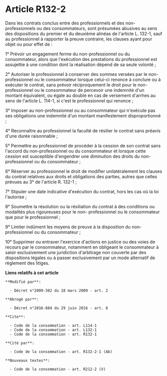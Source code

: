 # Article R132-2

Dans les contrats conclus entre des professionnels et des non-professionnels ou des consommateurs, sont présumées abusives au
sens des dispositions du premier et du deuxième alinéas de l'article L. 132-1, sauf au professionnel à rapporter la preuve
contraire, les clauses ayant pour objet ou pour effet de : 

1° Prévoir un engagement ferme du non-professionnel ou du consommateur, alors que l'exécution des prestations du
professionnel est assujettie à une condition dont la réalisation dépend de sa seule volonté ; 

2° Autoriser le professionnel à conserver des sommes versées par le non-professionnel ou le consommateur lorsque celui-ci
renonce à conclure ou à exécuter le contrat, sans prévoir réciproquement le droit pour le non-professionnel ou le
consommateur de percevoir une indemnité d'un montant équivalent, ou égale au double en cas de versement d'arrhes au sens de
l'article L. 114-1, si c'est le professionnel qui renonce ; 

3° Imposer au non-professionnel ou au consommateur qui n'exécute pas ses obligations une indemnité d'un montant manifestement
disproportionné ; 

4° Reconnaître au professionnel la faculté de résilier le contrat sans préavis d'une durée raisonnable ; 

5° Permettre au professionnel de procéder à la cession de son contrat sans l'accord du non-professionnel ou du consommateur
et lorsque cette cession est susceptible d'engendrer une diminution des droits du non-professionnel ou du consommateur ; 

6° Réserver au professionnel le droit de modifier unilatéralement les clauses du contrat relatives aux droits et obligations
des parties, autres que celles prévues au 3° de l'article R. 132-1 ; 

7° Stipuler une date indicative d'exécution du contrat, hors les cas où la loi l'autorise ; 

8° Soumettre la résolution ou la résiliation du contrat à des conditions ou modalités plus rigoureuses pour le non-
professionnel ou le consommateur que pour le professionnel ; 

9° Limiter indûment les moyens de preuve à la disposition du non-professionnel ou du consommateur ; 

10° Supprimer ou entraver l'exercice d'actions en justice ou des voies de recours par le consommateur, notamment en obligeant
le consommateur à saisir exclusivement une juridiction d'arbitrage non couverte par des dispositions légales ou à passer
exclusivement par un mode alternatif de règlement des litiges.

**Liens relatifs à cet article**

	**Modifié par**:

	  - Décret n°2009-302 du 18 mars 2009 - art. 2

	**Abrogé par**:

	  - Décret n°2016-884 du 29 juin 2016 - art. 8

	**Cite**:

	  - Code de la consommation - art. L114-1
	  - Code de la consommation - art. L132-1
	  - Code de la consommation - art. R132-1

	**Cité par**:

	  - Code de la consommation - art. R132-2-1 (Ab)

	**Nouveaux textes**:

	  - Code de la consommation - art. R212-2 (V)
